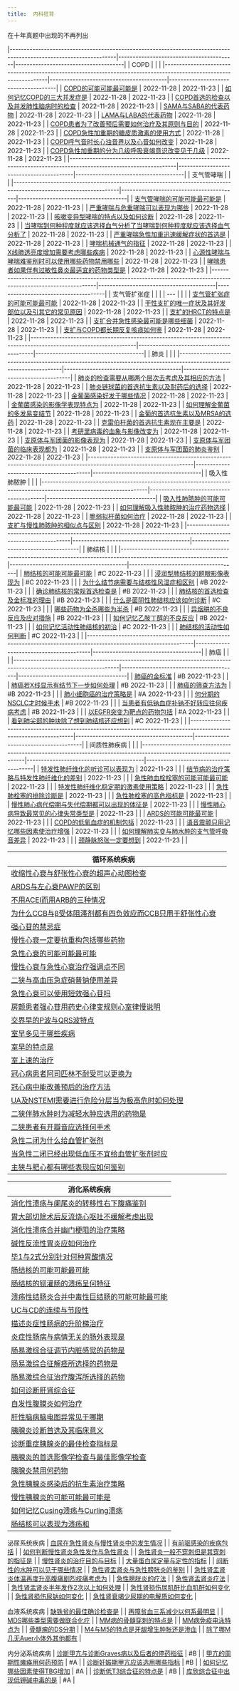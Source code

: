 ```yaml
---
title:  内科狂背
--- 
```

<span class="bred">在十年真题中出现的不再列出</span>

|-------------------------------------------------------------------------------------------------------------------|-----------------------------------------|--------------------------------------|
| COPD                                                                                                              |                                         |                                      |
|-------------------------------------------------------------------------------------------------------------------|-----------------------------------------|--------------------------------------|
| [COPD的可能可能最可能是](/COPD的可能可能最可能是)                                                                 | <span class="born">2022-11-28</span>    | <span class="born">2022-11-23</span> |
| [如何记忆COPD的三大并发症是](/如何记忆COPD的三大并发症是)                                                         | <span class="born">2022-11-28</span>    | <span class="bgrn">2022-11-23</span> |
| [COPD首选的检查以及并发肺性脑病时的检查](/COPD首选的检查以及并发肺性脑病时的检查)                                 | <span class="born">2022-11-28</span>    | <span class="bgrn">2022-11-23</span> |
| [SAMA与SABA的代表药物](/SAMA与SABA的代表药物)                                                                     | <span class="born">2022-11-28</span>    | <span class="bgrn">2022-11-23</span> |
| [LAMA与LABA的代表药物](/LAMA与LABA的代表药物)                                                                     | <span class="bgrn">2022-11-28</span>    | <span class="bred">2022-11-23</span> |
| [COPD患者为了改善预后需要如何治疗及其原则与目的](/COPD患者为了改善预后需要如何治疗及其原则与目的)                 | <span class="born">2022-11-28</span>    | <span class="bgrn">2022-11-23</span> |
| [COPD急性加重期的糖皮质激素的使用方式](/COPD急性加重期的糖皮质激素的使用方式)                                     | <span class="born">2022-11-28</span>    | <span class="bred">2022-11-23</span> |
| [COPD呼气音时长心浊音界以及心音如何改变](/COPD呼气音时长心浊音界以及心音如何改变)                                 | <span class="born">2022-11-28</span>    | <span class="bgrn">2022-11-23</span> |
| [COPD急性加重期的分为几级呼吸衰竭意识改变见于几级](/COPD急性加重期的分为几级呼吸衰竭意识改变见于几级)             | <span class="born">2022-11-28</span>    | <span class="bred">2022-11-23</span> |
|-------------------------------------------------------------------------------------------------------------------|-----------------------------------------|--------------------------------------|
| 支气管哮喘                                                                                                        |                                         |                                      |
|-------------------------------------------------------------------------------------------------------------------|-----------------------------------------|--------------------------------------|
| [支气管哮喘的可能可能最可能是](/支气管哮喘的可能可能最可能是)                                                     | <span class="born">2022-11-28</span>    | <span class="born">2022-11-23</span> |
| [严重哮喘与危重哮喘可以表现为哪些](/严重哮喘与危重哮喘可以表现为哪些)                                             | <span class="born">2022-11-28</span>    | <span class="born">2022-11-23</span> |
| [咳嗽变异型哮喘的特点以及如何诊断](/咳嗽变异型哮喘的特点以及如何诊断)                                             | <span class="born">2022-11-28</span>    | <span class="born">2022-11-23</span> |
| [当哮喘到何种程度就应该选择血气分析了当哮喘到何种程度就应该选择血气分析了](/当哮喘到何种程度就应该选择血气分析了) | <span class="born">2022-11-28</span>    | <span class="born">2022-11-23</span> |
| [严重哮喘急性加重迅速缓解症状的首选是](/严重哮喘急性加重迅速缓解症状的首选是)                                     | <span class="bred">2022-11-28</span>    | <span class="born">2022-11-23</span> |
| [哮喘机械通气的指征](/哮喘机械通气的指征)                                                                         | <span class="bred">2022-11-28</span>    | <span class="born">2022-11-23</span> |
| [X线肺透亮度增加需要考虑哪些疾病](/X线肺透亮度增加需要考虑哪些疾病)                                               | <span class="born">2022-11-28</span>    | <span class="born">2022-11-23</span> |
| [心源性哮喘与哮喘难鉴别时可以使用哪些药物禁用哪些](/心源性哮喘与哮喘难鉴别时可以使用哪些药物禁用哪些)             | <span class="born">2022-11-28</span>    | <span class="born">2022-11-23</span> |
| [哮喘患者如果伴有过敏性鼻炎最适宜的药物类型是](/哮喘患者如果伴有过敏性鼻炎最适宜的药物类型是)                     | <span class="born">2022-11-28</span>    | <span class="bgrn">2022-11-23</span> |
|-------------------------------------------------------------------------------------------------------------------|-----------------------------------------|--------------------------------------|
| 支气管扩张症                                                                                                      |                                         |                                      |
| ---                                                                                                               |                                         |                                      |
| [支气管扩张症的可能可能最可能](/支气管扩张症的可能可能最可能)                                                     | <span class="born">2022-11-28</span>    | <span class="born">2022-11-23</span> |
| [干性支扩的唯一症状及其好发部位以及引其它的常见原因](/干性支扩的唯一症状及其好发部位以及引其它的常见原因)         | <span class="born">2022-11-28</span>    | <span class="born">2022-11-23</span> |
| [支扩的HRCT的特点是](/支扩的HRCT的特点是)                                                                         | <span class="born">2022-11-28</span>    | <span class="born">2022-11-23</span> |
| [支扩合并急性感染最可能是哪些细菌](/支扩合并急性感染最可能是哪些细菌)                                             | <span class="born">2022-11-28</span>    | <span class="born">2022-11-23</span> |
| [支扩与COPD都长期反复咳痰如何鉴](/支扩与COPD都长期反复咳痰如何鉴)                                                 | <span class="born">2022-11-28</span>    | <span class="born">2022-11-23</span> |
|-------------------------------------------------------------------------------------------------------------------|-----------------------------------------|--------------------------------------|
| <span class="bred">肺炎</span>                                                                                    |                                         |                                      |
|-------------------------------------------------------------------------------------------------------------------|-----------------------------------------|--------------------------------------|
| [肺炎的检查需要从哪两个层次去考虑及其相应的方法](/肺炎的检查需要从哪两个层次去考虑及其相应的方法)                 | <span class="born">2022-11-28</span>    | <span class="bred">2022-11-23</span> |
| [肺炎链球菌的首选抗生素以及耐药后的选择](/肺炎链球菌的首选抗生素以及耐药后的选择)                                 | <span class="born">2022-11-28</span>    | <span class="bred">2022-11-23</span> |
| [金葡菌感染好发于哪些情况](/金葡菌感染好发于哪些情况)                                                             | <span class="born">2022-11-28</span>    | <span class="born">2022-11-23</span> |
| [金葡菌感染的影像学表现特点为](/金葡菌感染的影像学表现特点为)                                                     | <span class="born">2022-11-28</span>    | <span class="born">2022-11-23</span> |
| [如何理解金葡菌的多发易变结节](/如何理解金葡菌的多发易变结节)                                                     | <span class="born">2022-11-28</span>    | <span class="bgrn">2022-11-23</span> |
| [金葡的首选抗生素以及MRSA的选药](/金葡的首选抗生素以及MRSA的选药)                                                 | <span class="bgrn">2022-11-28</span>    | <span class="bred">2022-11-23</span> |
| [克雷伯杆菌的首选抗生素现在主要是](/克雷伯杆菌的首选抗生素现在主要是)                                             | <span class="bgrn">2022-11-28</span>    | <span class="bgrn">2022-11-23</span> |
| [考研里病毒的血象与影像改变为](/考研里病毒的血象与影像改变为)                                                     | <span class="bgrn">2022-11-28</span>    | <span class="bgrn">2022-11-23</span> |
| [支原体与军团菌的影像表现为](/支原体与军团菌的影像表现为)                                                         | <span class="bgrn">2022-11-28</span>    | <span class="bred">2022-11-23</span> |
| [支原体与军团菌的临床表现都为](/支原体与军团菌的临床表现都为)                                                     | <span class="bgrn">2022-11-28</span>    | <span class="born">2022-11-23</span> |
| [支原体与军团菌的肺炎鉴别](/支原体与军团菌的肺炎鉴别)                                                             | <span class="bgrn">2022-11-28</span>    | <span class="bred">2022-11-23</span> |
|-------------------------------------------------------------------------------------------------------------------|-----------------------------------------|--------------------------------------|
| 吸入性肺脓肿                                                                                                      |                                         |                                      |
|-------------------------------------------------------------------------------------------------------------------|-----------------------------------------|--------------------------------------|
| [吸入性肺脓肿的可能可能最可能](/吸入性肺脓肿的可能可能最可能)                                                     | <span class="bgrn">2022-11-28</span>    | <span class="bred">2022-11-23</span> |
| [如何理解吸入性肺脓肿的治疗药物选择](/如何理解吸入性肺脓肿的治疗药物选择)                                         | <span class="bgrn">2022-11-28</span>    | <span class="bgrn">2022-11-23</span> |
| [脆弱拟杆菌如何治疗](/脆弱拟杆菌如何治疗)                                                                         | <span class="bgrn">2022-11-28</span>    | <span class="bgrn">2022-11-23</span> |
| [支扩与慢性肺脓肿的相似点与区别](/支扩与慢性肺脓肿的相似点与区别)                                                 | <span class="bgrn">2022-11-28</span>    | <span class="bred">2022-11-23</span> |
|-------------------------------------------------------------------------------------------------------------------|-----------------------------------------|--------------------------------------|
| 肺结核                                                                                                            |                                         |                                      |
|-------------------------------------------------------------------------------------------------------------------|-----------------------------------------|--------------------------------------|
| [肺结核的可能可能最可能](/肺结核的可能可能最可能)                                                                 | #C <span class="bgrn">2022-11-23</span> |                                      |
| [浸润型肺结核的题眼影像表现为](/浸润型肺结核的题眼影像表现为)                                                     | #C <span class="bgrn">2022-11-23</span> |                                      |
| [为什么结节病需要与结核性风湿症相区别](/为什么结节病需要与结核性风湿症相区别)                                     | #B <span class="bgrn">2022-11-23</span> |                                      |
| [确诊肺结核的常规首选检查是](/确诊肺结核的常规首选检查是)                                                         | #B <span class="bred">2022-11-23</span> |                                      |
| [肺结核的首选检查及金标准的理由](/肺结核的首选检查及金标准的理由)                                                 | #B <span class="bred">2022-11-23</span> |                                      |
| <span class="bred">[什么是菌阴性肺结核应该如何诊断](/什么是菌阴性肺结核应该如何诊断)</span>                       | #C <span class="bgrn">2022-11-23</span> |                                      |
| [哪些药物为全杀哪些为半杀](/哪些药物为全杀哪些为半杀)                                                             | #B <span class="bgrn">2022-11-23</span> |                                      |
| [异烟肼的不良反应及应对措施](/异烟肼的不良反应及应对措施)                                                         | #B <span class="born">2022-11-23</span> |                                      |
| [如何记忆乙胺丁醇的不良反应](/如何记忆乙胺丁醇的不良反应)                                                         | #B <span class="born">2022-11-23</span> |                                      |
| <span class="bred">[如何记忆活动性肺结核的初治](/如何记忆活动性肺结核的初治)</span>                               | #C <span class="bred">2022-11-23</span> |                                      |
| <span class="bred">[肺结核的活动性如何判断](/肺结核的活动性如何判断)</span>                                       | #C <span class="bred">2022-11-23</span> |                                      |
|-------------------------------------------------------------------------------------------------------------------|-----------------------------------------|--------------------------------------|
| 肺癌                                                                                                              |                                         |                                      |
|-------------------------------------------------------------------------------------------------------------------|-----------------------------------------|--------------------------------------|
| [肺癌的金标准](/肺癌的金标准)                                                                                     | #B <span class="bred">2022-11-23</span> |                                      |
| [肺癌若X线显示有结节下一步如何处理](/肺癌若X线显示有结节下一步如何处理)                                           | #B <span class="bgrn">2022-11-23</span> |                                      |
| <span class="bred">[肺癌的筛查方法为](/肺癌的筛查方法为)</span>                                                   | #B <span class="bgrn">2022-11-23</span> |                                      |
| [肺小细胞癌的治疗策略是](/肺小细胞癌的治疗策略是)                                                                 | #A <span class="bgrn">2022-11-23</span> |                                      |
| [何分期的NSCLC才时候手术](/何分期的NSCLC才时候手术)                                                               | #B <span class="bgrn">2022-11-23</span> |                                      |
| <span class="bred">[当患者有低钠血症补钠不好转应往何疾病考虑](/当患者有低钠血症补钠不好转应往何疾病考虑)</span>   | #B <span class="born">2022-11-23</span> |                                      |
| [以EGFR突变为靶点的药物包括](/以EGFR突变为靶点的药物包括)                                                         | #A <span class="born">2022-11-23</span> |                                      |
| <span class="bred">[看到肺尖部的肿块除了想到肺结核还应想到](/看到肺尖部的肿块除了想到肺结核还应想到)</span>       | #C <span class="born">2022-11-23</span> |                                      |
|-------------------------------------------------------------------------------------------------------------------|-----------------------------------------|--------------------------------------|
| <span class="bred">间质性肺疾病</span>                                                                            |                                         |                                      |
|-------------------------------------------------------------------------------------------------------------------|-----------------------------------------|--------------------------------------|
| [特发性肺纤维化的听诊可以表现为](/特发性肺纤维化的听诊可以表现为)                                                 | <span class="bgrn">2022-11-23</span>    |                                      |
| [结节病的治疗策略与特发性肺纤维化的差别](/结节病的治疗策略与特发性肺纤维化的差别)                                 | <span class="born">2022-11-23</span>    |                                      |
| [急性肺血栓栓塞的可能可能最可能](/急性肺血栓栓塞的可能可能最可能)                                                 | <span class="born">2022-11-23</span>    |                                      |
| <span class="bred">[特发性肺纤维化稳定期的激素使用策略](/特发性肺纤维化稳定期的激素使用策略)</span>               | <span class="bred">2022-11-23</span>    |                                      |
| [急性肺栓塞的排除诊断是](/急性肺栓塞的排除诊断是)                                                                 | <span class="born">2022-11-23</span>    |                                      |
| [急性肺栓塞的高危指标是](/急性肺栓塞的高危指标是)                                                                 | <span class="born">2022-11-23</span>    |                                      |
| [慢性肺心病代偿期与失代偿期都可以出现的体征是](/慢性肺心病代偿期与失代偿期都可以出现的体征是)                     | <span class="bred">2022-11-23</span>    |                                      |
| [慢性肺心病导致最常见的心律失常类型是](/慢性肺心病导致最常见的心律失常类型是)                                     | <span class="bred">2022-11-23</span>    |                                      |
| [ARDS的可能可能最可能](/ARDS的可能可能最可能)                                                                     | <span class="born">2022-11-23</span>    |                                      |
| [COPD的低氧血症的机制包括](/COPD的低氧血症的机制包括)                                                             | <span class="born">2022-11-23</span>    |                                      |
| [语音震颤只用记忆哪些因素使治疗增强](/语音震颤只用记忆哪些因素使治疗增强)                                         | <span class="bred">2022-11-23</span>    |                                      |
| [如何理解肺实变与肺水肿的支气管呼吸音差异](/如何理解肺实变与肺水肿的支气管呼吸音差异)                             | <span class="born">2022-11-23</span>    |                                      |
| <span class="bred">[颈静脉怒张一定要想到](/颈静脉怒张一定要想到)</span>                                           | <span class="born">2022-11-23</span>    |                                      |

| 循环系统疾病                                                                                                        |   |
|---------------------------------------------------------------------------------------------------------------------|---|
| [收缩性心衰与舒张性心衰的超声心动图检查](/收缩性心衰与舒张性心衰的超声心动图检查)                                   |   |
| [ARDS与左心衰PAWP的区别](/ARDS与左心衰PAWP的区别)                                                                   |   |
| [不用ACEI而用ARB的三种情况](/不用ACEI而用ARB的三种情况)                                                             |   |
| [为什么CCB与β受体阻滞剂都有四负效应而CCB只用于舒张性心衰](/为什么CCB与β受体阻滞剂都有四负效应而CCB只用于舒张性心衰) |   |
| [强心苷的禁忌症](/强心苷的禁忌症)                                                                                   |   |
| [慢性心衰一定要抗重构包括哪些药物](/慢性心衰一定要抗重构包括哪些药物)                                               |   |
| [急性心衰的可能可能最可能](/急性心衰的可能可能最可能)                                                               |   |
| [慢性心衰与急性心衰治疗强调点不同](/慢性心衰与急性心衰治疗强调点不同)                                               |   |
| [二狭与高血压急症硝普钠使用差异](/二狭与高血压急症硝普钠使用差异)                                                   |   |
| [急性心衰可以使用短效强心苷吗](/急性心衰可以使用短效强心苷吗)                                                       |   |
| [房颤患者强心苷用药史心律变规则心室律慢说明](/房颤患者强心苷用药史心律变规则心室律慢说明)                           |   |
| [交界早的P波与QRS波特点](/交界早的P波与QRS波特点)                                                                   |   |
| [室早多见于哪些疾病](/室早多见于哪些疾病)                                                                           |   |
| [室早的特点是](/室早的特点是)                                                                                       |   |
| [室上速的治疗](/室上速的治疗)                                                                                       |   |
| [冠心病患者阿司匹林不耐受可以更换为](/冠心病患者阿司匹林不耐受可以更换为)                                           |   |
| [冠心病中能改善预后的治疗方法](/冠心病中能改善预后的治疗方法)                                                       |   |
| [UA及NSTEMI需要进行危险分层当为极高危时如何处理](/UA及NSTEMI需要进行危险分层当为极高危时如何处理)                   |   |
| <span class="bred">[二狭伴肺水肿时为减轻水肿应选用的药物是](/二狭伴肺水肿时为减轻水肿应选用的药物是)</span>         |   |
| [二狭患者有开瓣音应选择何手术](/二狭患者有开瓣音应选择何手术)                                                       |   |
| [急性二闭为什么给血管扩张剂](/急性二闭为什么给血管扩张剂)                                                           |   |
| [当急性二闭已经出现低血压不宜给血管扩张剂时应](/当急性二闭已经出现低血压不宜给血管扩张剂时应)                       |   |
| [主狭与肥心都有哪些表现应如何鉴别](/主狭与肥心都有哪些表现应如何鉴别) |

| 消化系统疾病                                                                                  |
|-----------------------------------------------------------------------------------------------|
| [消化性溃疡与阑尾炎的转移性右下腹痛鉴别](/消化性溃疡与阑尾炎的转移性右下腹痛鉴别)             |
| [胃大部切除术后反流烧心呕吐不缓解考虑出现](/胃大部切除术后反流烧心呕吐不缓解考虑出现)         |
| [消化性溃疡合并幽门梗阻的治疗策略](/消化性溃疡合并幽门梗阻的治疗策略)                         |
| [碱性反流性胃炎应如何治疗](/碱性反流性胃炎应如何治疗)                                         |
| [毕1与2式分别针对何种胃酸情况](/毕1与2式分别针对何种胃酸情况)                                 |
| [肠结核的可能可能最可能](/肠结核的可能可能最可能)                                             |
| [肠结核的钡灌肠的溃疡呈何特征](/肠结核的钡灌肠的溃疡呈何特征)                                 |
| [溃疡性结肠炎合并中毒性巨结肠的可能可能最可能](/溃疡性结肠炎合并中毒性巨结肠的可能可能最可能) |
| [UC与CD的连续与节段性](/UC与CD的连续与节段性)                                                 |
| [描述炎症性肠病的升阶梯治疗](/描述炎症性肠病的升阶梯治疗)                                     |
| [炎症性肠病与病情无关的肠外表现是](/炎症性肠病与病情无关的肠外表现是)                         |
| [肠易激综合征调节内脏感觉的药物是](/肠易激综合征调节内脏感觉的药物是)                         |
| [肠易激综合征解痉所选择的药物是](/肠易激综合征解痉所选择的药物是)                             |
| [肠易激综合征治疗腹泻所选择的药物](/肠易激综合征治疗腹泻所选择的药物)                         |
| [如何诊断肝肾综合征](/如何诊断肝肾综合征)                                                     |
| [自发性腹膜炎如何治疗](/自发性腹膜炎如何治疗)                                                 |
| [肝性脑病脑电图异常见于哪期](/肝性脑病脑电图异常见于哪期)                                     |
| [胰腺炎诊断首选及其临床意义](/胰腺炎诊断首选及其临床意义)                                     |
| [诊断重症胰腺炎的最佳检查指标是](/诊断重症胰腺炎的最佳检查指标是)                             |
| [胰腺炎的首选影像学检查与最佳影像学检查](/胰腺炎的首选影像学检查与最佳影像学检查)             |
| [胰腺炎禁用何药物](/胰腺炎禁用何药物)                                                         |
| [急性胰腺炎感染后的抗生素治疗策略](/急性胰腺炎感染后的抗生素治疗策略)                         |
| [慢性胰腺炎的可能可能最可能是](/慢性胰腺炎的可能可能最可能是)                                 |
| [如何记忆Cusing溃疡与Curling溃疡](/如何记忆Cusing溃疡与Curling溃疡)                           |
| [肠结核可以表现为溃疡和](/肠结核可以表现为溃疡和)                                             |

泌尿系统疾病
| [血尿在急性肾炎与慢性肾炎中的发生情况](/血尿在急性肾炎与慢性肾炎中的发生情况)             |
| [有前驱感染的疾病包括](/有前驱感染的疾病包括)                                             |
| [如何判断慢性肾炎急性发作与急性肾炎](/如何判断慢性肾炎急性发作与急性肾炎)                 |
| [急性肾炎一般不穿刺但是其穿刺的指征是](/急性肾炎一般不穿刺但是其穿刺的指征是)             |
| [慢性肾炎的治疗目的与目标](/慢性肾炎的治疗目的与目标)                                     |
| [大量蛋白尿定量与定性的指标](/大量蛋白尿定量与定性的指标)                                 |
| [间断性的水肿可以见于哪些情况](/间断性的水肿可以见于哪些情况)                             |
| [急性肾盂肾炎与急性膀胱炎的鉴别](/急性肾盂肾炎与急性膀胱炎的鉴别)                         |
| [急性肾盂肾炎体温再度升高腹痛剧烈绞痛考虑为](/急性肾盂肾炎体温再度升高腹痛剧烈绞痛考虑为) |
| [急性膀胱炎的疗法](/急性膀胱炎的疗法)                                                     |
| [急性肾盂肾炎疗法](/急性肾盂肾炎疗法)                                                     |
| [急性肾盂肾炎半年发作2次以上如何处理](/急性肾盂肾炎半年发作2次以上如何处理)               |
| [急性肾损伤尿肌酐比血肌酐如何变化](/急性肾损伤尿肌酐比血肌酐如何变化)                     |
| [急性肾损伤尿钠如何变化](/急性肾损伤尿钠如何变化)                                         |
| [急性肾衰竭少尿期的电解质如何变化](/急性肾衰竭少尿期的电解质如何变化)                     |


血液系统疾病
| [缺铁贫的最佳确诊检查是](/缺铁贫的最佳确诊检查是)                         |
| [再障贫血三系减少以何系最明显](/再障贫血三系减少以何系最明显)             |
| [MDS哪些类型需要做联合化疗](/MDS哪些类型需要做联合化疗)                   |
| [MM病的骨髓穿刺的特点是](/MM病的骨髓穿刺的特点是)                         |
| [MM病免疫电泳特点为](/MM病免疫电泳特点为)                                 |
| [骨髓瘤的DS分期](/骨髓瘤的DS分期)                                         |
| [M4与M5的特点是牙龈增生肿胀还是渗血](/M4与M5的特点是牙龈增生肿胀还是渗血) |
| [除了哪M几无Auer小体外其他都有](/除了哪M几无Auer小体外其他都有)           |

内分泌系统疾病
| [诊断甲亢与诊断Graves病以及后者的停药指征](/诊断甲亢与诊断Graves病以及后者的停药指征) | #B |
| [甲亢的周期性瘫痪用何药预防](/甲亢的周期性瘫痪用何药预防)                             | #A |
| [诊断妊娠期甲亢应该选用哪些指标](/诊断妊娠期甲亢应该选用哪些指标)                     | #B |
| [如何记忆哪些因素使得TBG增加](/如何记忆哪些因素使得TBG增加)                           | #A |
| [诊断低T3综合征的特点是](/诊断低T3综合征的特点是)                                     | #B |
| [库欣综合征中出现低钾碱中毒的是](/库欣综合征中出现低钾碱中毒的是)                     | #A |
















